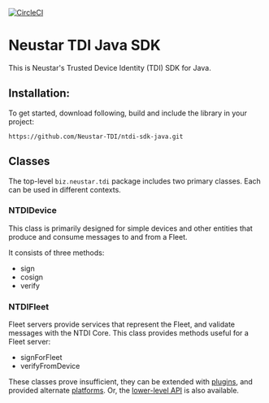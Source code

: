 [![CircleCI](https://circleci.com/gh/Neustar-TDI/ntdi-sdk-java.svg?style=svg&circle-token=8df38531e4dfff635375fd651a9bda1a8948362c)](https://circleci.com/gh/Neustar-TDI/ntdi-sdk-java)

# Neustar TDI Java SDK

This is Neustar's Trusted Device Identity (TDI) SDK for Java.

## Installation:

To get started, download following, build and include the library in your project:

`https://github.com/Neustar-TDI/ntdi-sdk-java.git`

## Classes

The top-level `biz.neustar.tdi` package includes two primary classes. Each can be used in different contexts.

### NTDIDevice

This class is primarily designed for simple devices and other entities that produce and consume messages to and from a Fleet.

It consists of three methods:
* sign
* cosign
* verify

### NTDIFleet

Fleet servers provide services that represent the Fleet, and validate messages with the NTDI Core. This class provides methods useful for a Fleet server:

* signForFleet
* verifyFromDevice

These classes prove insufficient, they can be extended with [plugins](../plugins/README.md), and provided alternate [platforms](../platform/README.md). Or, the [lower-level API](../sdk/README.md) is also available.
